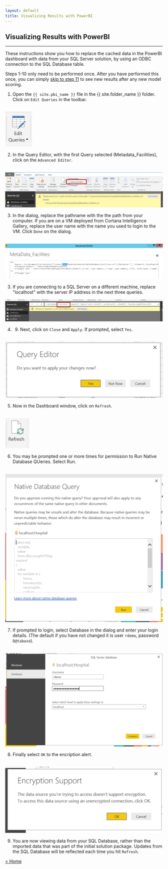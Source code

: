```yaml
---
layout: default
title: Visualizing Results with PowerBI
---
```




## Visualizing Results with PowerBI
-----------------------------------

These instructions show you how to replace the cached data in the PowerBI dashboard with data from your SQL Server solution, by using an ODBC connection to the SQL Database table. 

Steps 1-10 only need to be performed once. After you have performed this once, you can simply <a href="#laststep">
skip to step 11</a> to see new results after any new model scoring. 


1.	Open the `{{ site.pbi_name }}` file in the {{ site.folder_name }} folder. Click on `Edit Queries` in the toolbar.  
 <br/>
 <img src="images/vis1.png" >

2.	In the Query Editor, with the first Query selected (Metadata_Facilities), click on the `Advanced Editor`.
 <br/>
 <img src="images/vis2.png" >


3. In the dialog, replace the pathname with the the path from your computer.  If you are on a VM deployed from Cortana Intelligence Gallery, replace the user name with the name you used to login to the VM. Click `Done` on the dialog.
 <br/>
 <img src="images/vis3.png" >

 3. If you are connecting to a SQL Server on a different machine, replace "localhost" with the server IP address in the next three queries.  
 <img src="images/vis3b.png">

4.	9.	Next, click on `Close` and `Apply`. If prompted, select `Yes`.
 <br/>
 <img src="images/vis4.png" >

5.	Now in the Dashboard window, click on `Refresh`.
 <br/>
 <img src="images/vis5.png"  > 


6.	You may be prompted one or more times for permission to Run Native Database QUeries.  Select Run.  
 <br/>
 <img src="images/vis6.png"  > 

7.	If prompted to login, select Database in the dialog and enter your login details.  (The default if you have not changed it is user `rdemo`, password `D@tabase`).
 <br/>
 <img src="images/vis7.png"  > 

8. Finally select `OK` to the encription alert.
 <br/>
 <img src="images/vis8.png"  >

9.	You are now viewing data from your SQL Database, rather than the imported data that was part of the initial solution package.  Updates from the SQL Database will be reflected each time you hit `Refresh`. 


[&lt; Home](index.html)
